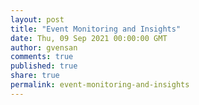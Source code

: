 ```yaml
---
layout: post
title: "Event Monitoring and Insights"
date: Thu, 09 Sep 2021 00:00:00 GMT
author: gvensan
comments: true
published: true
share: true
permalink: event-monitoring-and-insights
---
```

